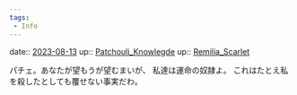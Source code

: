 ```yaml
---
tags:
 - Info
---
```


date:: [2023-08-13](/Daily_Note/2023-08-13.md)
up:: [Patchouli_Knowlegde](Bar/Novel/Touhou_Project/Patchouli_Knowlegde.md)
up:: [Remilia_Scarlet](Info/Remilia_Scarlet.md)

パチェ。あなたが望もうが望むまいが、
私達は運命の奴隷よ。
これはたとえ私を殺したとしても覆せない事実だわ。